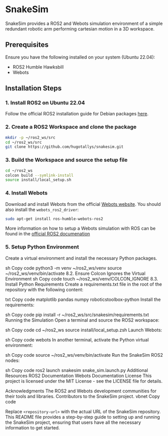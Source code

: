 # SnakeSim

SnakeSim provides a ROS2 and Webots simulation environment of a simple redundant robotic arm performing cartesian motion in a 3D workspace.

## Prerequisites

Ensure you have the following installed on your system (Ubuntu 22.04):

- ROS2 Humble Hawksbill
- Webots

## Installation Steps

### 1. Install ROS2 on Ubuntu 22.04

Follow the official ROS2 installation guide for Debian packages [here](https://docs.ros.org/en/humble/Installation/Ubuntu-Install-Debians.html).

### 2. Create a ROS2 Workspace and clone the package

```sh
mkdir -p ~/ros2_ws/src
cd ~/ros2_ws/src
git clone https://github.com/hugotallys/snakesim.git
```

### 3. Build the Workspace and source the setup file

```sh
cd ~/ros2_ws
colcon build --symlink-install
source install/local_setup.sh
```

### 4. Install Webots

Download and install Webots from the official [Webots website](https://cyberbotics.com/doc/guide/installing-webots). You should also install the `webots_ros2_driver`:

```sh
sudo apt-get install ros-humble-webots-ros2
```

More information on how to setup a Webots simulation with ROS can be found in the [official ROS2 documenation](https://docs.ros.org/en/humble/Tutorials/Advanced/Simulators/Webots/Installation-Ubuntu.html)

### 5. Setup Python Environment

Create a virtual environment and install the necessary Python packages.

sh
Copy code
python3 -m venv ~/ros2_ws/venv
source ~/ros2_ws/venv/bin/activate
8.2. Ensure Colcon Ignores the Virtual Environment
sh
Copy code
touch ~/ros2_ws/venv/COLCON_IGNORE
8.3. Install Python Requirements
Create a requirements.txt file in the root of the repository with the following content:

txt
Copy code
matplotlib
pandas
numpy
roboticstoolbox-python
Install the requirements:

sh
Copy code
pip install -r ~/ros2_ws/src/snakesim/requirements.txt
Running the Simulation
Open a terminal and source the ROS2 workspace:

sh
Copy code
cd ~/ros2_ws
source install/local_setup.zsh
Launch Webots:

sh
Copy code
webots
In another terminal, activate the Python virtual environment:

sh
Copy code
source ~/ros2_ws/venv/bin/activate
Run the SnakeSim ROS2 nodes:

sh
Copy code
ros2 launch snakesim snake_sim.launch.py
Additional Resources
ROS2 Documentation
Webots Documentation
License
This project is licensed under the MIT License - see the LICENSE file for details.

Acknowledgments
The ROS2 and Webots development communities for their tools and libraries.
Contributors to the SnakeSim project.
vbnet
Copy code

Replace `<repository-url>` with the actual URL of the SnakeSim repository. This README file provides a step-by-step guide to setting up and running the SnakeSim project, ensuring that users have all the necessary information to get started.

```

```
